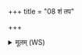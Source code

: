 +++
title = "08 शं तप"

+++
<details><summary>मूलम् (WS)</summary>

शं तप माति तपो अग्ने मा तन्वं तपः ।  
वनेषु शुष्मो अस्तु ते पृथिव्यामस्तु यद्धरः ॥ ९ ॥
</details>